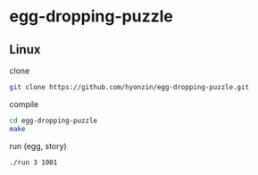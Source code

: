 # egg-dropping-puzzle

Linux
----

clone
```bash
git clone https://github.com/hyonzin/egg-dropping-puzzle.git
```

compile

```bash
cd egg-dropping-puzzle
make
```

run (egg, story)

```bash
./run 3 1001
```
